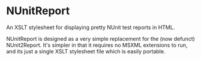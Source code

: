 NUnitReport
===========

An XSLT stylesheet for displaying pretty NUnit test reports in HTML.

NUnitReport is designed as a very simple replacement for the (now defunct) NUnit2Report. 
It's simpler in that it requires no MSXML extensions to run, and its just a single XSLT stylesheet file which is easily portable.
